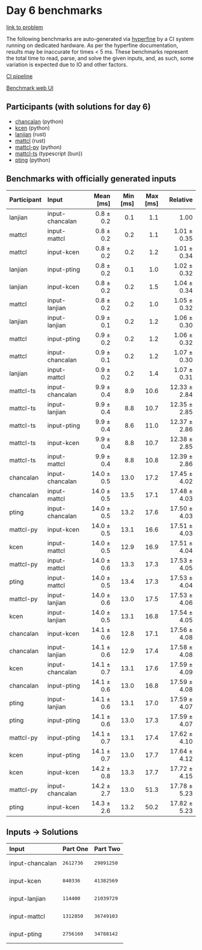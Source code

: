 # Day 6 benchmarks

[link to problem](https://adventofcode.com/2023/day/6)

The following benchmarks are auto-generated via
[hyperfine](https://github.com/sharkdp/hyperfine) by a CI system running on
dedicated hardware. As per the hyperfine documentation, results may be
inaccurate for times < 5 ms. These benchmarks represent the total time to read,
parse, and solve the given inputs, and, as such, some variation is expected due
to IO and other factors.

[CI pipeline](http://ci.papercode.net:8080/teams/main/pipelines/aoc2023)

[Benchmark web UI](https://aoc.ancalagon.black)


## Participants (with solutions for day 6)

- [chancalan](https://github.com/chancalan/aoc2023) (python)
- [kcen](https://github.com/kcen/aoc2023) (python)
- [lanjian](https://github.com/lanjian/aoc-2023) (rust)
- [mattcl](https://github.com/mattcl/aoc2023) (rust)
- [mattcl-py](https://github.com/mattcl/aoc2023-py) (python)
- [mattcl-ts](https://github.com/mattcl/aoc2023-js) (typescript (bun))
- [pting](https://github.com/pting/aoc2023) (python)


## Benchmarks with officially generated inputs

| Participant | Input | Mean [ms] | Min [ms] | Max [ms] | Relative |
|:---|:---|---:|---:|---:|---:|
| lanjian | input-chancalan | 0.8 ± 0.2 | 0.1 | 1.1 | 1.00 |
| mattcl | input-mattcl | 0.8 ± 0.2 | 0.2 | 1.1 | 1.01 ± 0.35 |
| mattcl | input-kcen | 0.8 ± 0.2 | 0.2 | 1.2 | 1.01 ± 0.34 |
| lanjian | input-pting | 0.8 ± 0.2 | 0.1 | 1.0 | 1.02 ± 0.32 |
| lanjian | input-kcen | 0.8 ± 0.2 | 0.2 | 1.5 | 1.04 ± 0.34 |
| mattcl | input-lanjian | 0.8 ± 0.2 | 0.2 | 1.0 | 1.05 ± 0.32 |
| lanjian | input-lanjian | 0.9 ± 0.1 | 0.2 | 1.2 | 1.06 ± 0.30 |
| mattcl | input-pting | 0.9 ± 0.2 | 0.2 | 1.2 | 1.06 ± 0.32 |
| mattcl | input-chancalan | 0.9 ± 0.1 | 0.2 | 1.2 | 1.07 ± 0.30 |
| lanjian | input-mattcl | 0.9 ± 0.2 | 0.2 | 1.4 | 1.07 ± 0.31 |
| mattcl-ts | input-chancalan | 9.9 ± 0.4 | 8.9 | 10.6 | 12.33 ± 2.84 |
| mattcl-ts | input-lanjian | 9.9 ± 0.4 | 8.8 | 10.7 | 12.35 ± 2.85 |
| mattcl-ts | input-pting | 9.9 ± 0.4 | 8.6 | 11.0 | 12.37 ± 2.86 |
| mattcl-ts | input-kcen | 9.9 ± 0.4 | 8.8 | 10.7 | 12.38 ± 2.85 |
| mattcl-ts | input-mattcl | 9.9 ± 0.4 | 8.8 | 10.8 | 12.39 ± 2.86 |
| chancalan | input-chancalan | 14.0 ± 0.5 | 13.0 | 17.2 | 17.45 ± 4.02 |
| chancalan | input-mattcl | 14.0 ± 0.5 | 13.5 | 17.1 | 17.48 ± 4.03 |
| pting | input-chancalan | 14.0 ± 0.5 | 13.2 | 17.6 | 17.50 ± 4.03 |
| mattcl-py | input-kcen | 14.0 ± 0.5 | 13.1 | 16.6 | 17.51 ± 4.03 |
| kcen | input-mattcl | 14.0 ± 0.5 | 12.9 | 16.9 | 17.51 ± 4.04 |
| mattcl-py | input-mattcl | 14.0 ± 0.6 | 13.3 | 17.3 | 17.53 ± 4.05 |
| pting | input-mattcl | 14.0 ± 0.5 | 13.4 | 17.3 | 17.53 ± 4.04 |
| mattcl-py | input-lanjian | 14.0 ± 0.6 | 13.0 | 17.5 | 17.53 ± 4.06 |
| kcen | input-lanjian | 14.0 ± 0.5 | 13.1 | 16.8 | 17.54 ± 4.05 |
| chancalan | input-kcen | 14.1 ± 0.6 | 12.8 | 17.1 | 17.56 ± 4.08 |
| chancalan | input-lanjian | 14.1 ± 0.6 | 12.9 | 17.4 | 17.58 ± 4.08 |
| kcen | input-chancalan | 14.1 ± 0.7 | 13.1 | 17.6 | 17.59 ± 4.09 |
| chancalan | input-pting | 14.1 ± 0.6 | 13.0 | 16.8 | 17.59 ± 4.08 |
| pting | input-lanjian | 14.1 ± 0.6 | 13.1 | 17.0 | 17.59 ± 4.07 |
| pting | input-pting | 14.1 ± 0.6 | 13.0 | 17.3 | 17.59 ± 4.07 |
| mattcl-py | input-pting | 14.1 ± 0.7 | 13.1 | 17.4 | 17.62 ± 4.10 |
| kcen | input-pting | 14.1 ± 0.7 | 13.0 | 17.7 | 17.64 ± 4.12 |
| kcen | input-kcen | 14.2 ± 0.8 | 13.3 | 17.7 | 17.72 ± 4.15 |
| mattcl-py | input-chancalan | 14.2 ± 2.7 | 13.0 | 51.3 | 17.78 ± 5.23 |
| pting | input-kcen | 14.3 ± 2.6 | 13.2 | 50.2 | 17.82 ± 5.23 |


## Inputs -> Solutions

| Input | Part One | Part Two |
|:---|:---|:---|
|input-chancalan|<pre>2612736</pre>|<pre>29891250</pre>|
|input-kcen|<pre>840336</pre>|<pre>41382569</pre>|
|input-lanjian|<pre>114400</pre>|<pre>21039729</pre>|
|input-mattcl|<pre>1312850</pre>|<pre>36749103</pre>|
|input-pting|<pre>2756160</pre>|<pre>34788142</pre>|